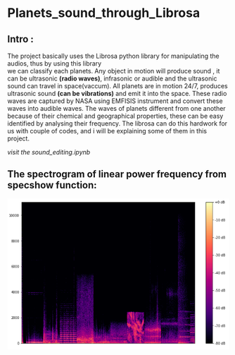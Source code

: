 # **Planets_sound_through_Librosa**

## Intro : </br>
The project basically uses the Librosa python library for manipulating the audios, thus by using this library </br> we can classify each planets. Any object in motion will produce sound , it can be ultrasonic **(radio waves)**, infrasonic or audible and the ultrasonic sound can travel in space(vaccum). All planets are in motion 24/7, produces ultrasonic sound **(can be vibrations)** and emit it into the space. These radio waves are captured by NASA using EMFISIS instrument and convert these waves into audible waves. The waves of planets different from one another because of their chemical and geographical properties, these can be easy identified by analysing their frequency. The librosa can do this hardwork for us with couple of codes, and i will be explaining some of them in this project.

<i>visit the sound_editing.ipynb</i>

## The spectrogram of linear power frequency from specshow function:
<img src="linear_allp.png" alt="sample_output_1" width="700" />
